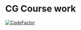 # CG Course work

[![CodeFactor](https://www.codefactor.io/repository/github/rulldeef/cw-1/badge?s=bdae55363c9c4e6f05b0388fbb57e54bded155aa)](https://www.codefactor.io/repository/github/rulldeef/cw-1)
